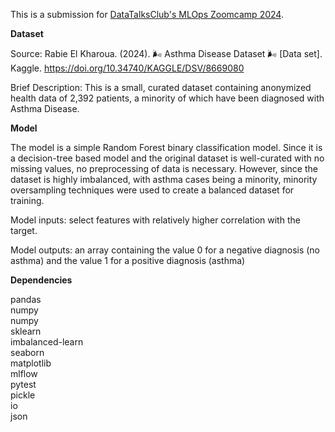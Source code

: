 This is a submission for [DataTalksClub's MLOps Zoomcamp 2024](https://github.com/DataTalksClub/mlops-zoomcamp).

**Dataset**

Source: Rabie El Kharoua. (2024). 🌬️ Asthma Disease Dataset 🌬️ [Data set]. Kaggle. https://doi.org/10.34740/KAGGLE/DSV/8669080 

Brief Description: This is a small, curated dataset containing anonymized health data of 2,392 patients, a minority of which have been diagnosed with Asthma Disease. 

**Model**

The model is a simple Random Forest binary classification model. Since it is a decision-tree based model and the original dataset is well-curated with no missing values, no preprocessing of data is necessary. However, since the dataset is highly imbalanced, with asthma cases being a minority, minority oversampling techniques were used to create a balanced dataset for training.

Model inputs: select features with relatively higher correlation with the target.

Model outputs: an array containing the value 0 for a negative diagnosis (no asthma) and the value 1 for a positive diagnosis (asthma)

**Dependencies**

pandas<br>
numpy<br>
numpy<br>
sklearn<br>
imbalanced-learn<br>
seaborn<br>
matplotlib<br>
mlflow<br>
pytest<br>
pickle<br>
io<br>
json<br>



